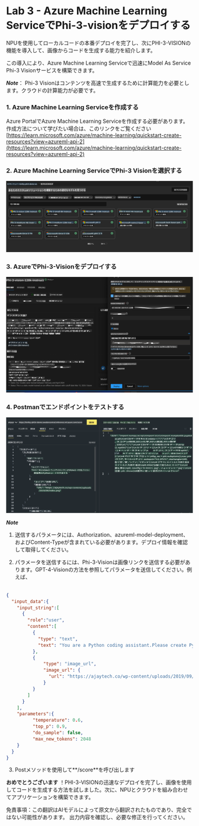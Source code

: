 # **Lab 3 - Azure Machine Learning ServiceでPhi-3-visionをデプロイする**

NPUを使用してローカルコードの本番デプロイを完了し、次にPHI-3-VISIONの機能を導入して、画像からコードを生成する能力を紹介します。

この導入により、Azure Machine Learning Serviceで迅速にModel As Service Phi-3 Visionサービスを構築できます。

***Note***： Phi-3 Visionはコンテンツを高速で生成するために計算能力を必要とします。クラウドの計算能力が必要です。


### **1. Azure Machine Learning Serviceを作成する**

Azure PortalでAzure Machine Learning Serviceを作成する必要があります。作成方法について学びたい場合は、このリンクをご覧ください [https://learn.microsoft.com/azure/machine-learning/quickstart-create-resources?view=azureml-api-2](https://learn.microsoft.com/azure/machine-learning/quickstart-create-resources?view=azureml-api-2)


### **2. Azure Machine Learning ServiceでPhi-3 Visionを選択する**

![Catalog](../../../../../../../translated_images/vison_catalog.bad341c95280549cb1408f9d387dbaf819f8c25868eaa0fb699ea71e3da7e842.ja.png)


### **3. AzureでPhi-3-Visionをデプロイする**

![Deploy](../../../../../../../translated_images/vision_deploy.a16e2cb64056d25adfe9e984f0d53e6435a44a05cf3239375c86d490e9789259.ja.png)


### **4. Postmanでエンドポイントをテストする**

![Test](../../../../../../../translated_images/vision_test.31b672d213c01eb2353c25eeffeb7f20fa0a1bc3036fb3d4f5c9c8a077c609cd.ja.png)


***Note***

1. 送信するパラメータには、Authorization、azureml-model-deployment、およびContent-Typeが含まれている必要があります。デプロイ情報を確認して取得してください。

2. パラメータを送信するには、Phi-3-Visionは画像リンクを送信する必要があります。GPT-4-Visionの方法を参照してパラメータを送信してください。例えば、

```json

{
  "input_data":{
    "input_string":[
      {
        "role":"user",
        "content":[ 
          {
            "type": "text",
            "text": "You are a Python coding assistant.Please create Python code for image "
          },
          {
              "type": "image_url",
              "image_url": {
                "url": "https://ajaytech.co/wp-content/uploads/2019/09/index.png"
              }
          }
        ]
      }
    ],
    "parameters":{
          "temperature": 0.6,
          "top_p": 0.9,
          "do_sample": false,
          "max_new_tokens": 2048
    }
  }
}

```

3. Postメソッドを使用して**/score**を呼び出します

**おめでとうございます** ！PHI-3-VISIONの迅速なデプロイを完了し、画像を使用してコードを生成する方法を試しました。次に、NPUとクラウドを組み合わせてアプリケーションを構築できます。

免責事項：この翻訳はAIモデルによって原文から翻訳されたものであり、完全ではない可能性があります。
出力内容を確認し、必要な修正を行ってください。